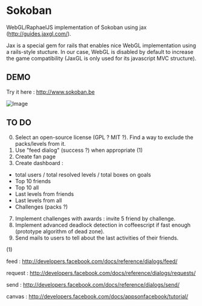 Sokoban
=======

WebGL/RaphaelJS implementation of Sokoban using jax (http://guides.jaxgl.com/).

Jax is a special gem for rails that enables nice WebGL implementation using a rails-style stucture. In our case, WebGL is disabled by default to increase the game compatibility (JaxGL is only used for its javascript MVC structure).

DEMO
----

Try it here : http://www.sokoban.be

![Image](https://github.com/MichaelHoste/sokoban/raw/master/_html/sokoban.png)

TO DO
-----

 0. Select an open-source license (GPL ? MIT ?). Find a way to exclude the packs/levels from it.
 1. Use "feed dialog" (success ?) when appropriate (1)
 3. Create fan page
 5.  Create dashboard :
   * total users / total resolved levels / total boxes on goals
   * Top 10 friends
   * Top 10 all
   * Last levels from friends
   * Last levels from all
   * Challenges (packs ?)
 7.  Implement challenges with awards : invite 5 friend by challenge.
 8.  Implement advanced deadlock detection in coffeescript if fast enough (prototype algorithm of dead zone).
 9.  Send mails to users to tell about the last activities of their friends.

(1)

feed : http://developers.facebook.com/docs/reference/dialogs/feed/

request : http://developers.facebook.com/docs/reference/dialogs/requests/

send : http://developers.facebook.com/docs/reference/dialogs/send/

canvas : http://developers.facebook.com/docs/appsonfacebook/tutorial/
